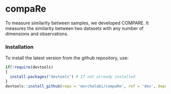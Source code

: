 # compaRe
To measure similarity between samples, we developed COMPARE. It measures the similarity between two datasets with any number of dimensions and observations.

### Installation

To install the latest version from the github repository, use:

``` r
if(!require(devtools)
{
  install.packages("devtools") # If not already installed
}
devtools::install_github(repo = 'morchalabi/compaRe', ref = 'dev', dependencies = T)
```
